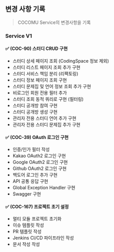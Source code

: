 ## 변경 사항 기록

> COCOMU Service의 변경사항을 기록

### Service V1

#### ✅ (COC-90) 스터디 CRUD 구현

- 스터디 상세 페이지 조회 (CodingSpace 정보 제외)
- 스터디 리스트 페이지 조회 추가 구현
- 스터디 서비스 책임 분리 (리팩토링)
- 스터디 정보 페이지 조회 구현
- 스터디 문제집 및 언어 정보 조회 추가 구현
- 비로그인 회원 전용 필터 추가
- 스터디 조회 동적 쿼리로 구현 (필터링)
- 스터디 공개방 참여 구현
- 스터디 공개방 생성 구현
- 관리자 전용 스터디 언어 추가 구현
- 관리자 전용 스터디 문제집 추가 구현

#### ✅ (COC-39) OAuth 로그인 구현

- 인증/인가 필터 작성
- Kakao OAuth2 로그인 구현
- Google OAuth2 로그인 구현
- Github OAuth2 로그인 구현
- 백도어 로그인 추가 구현
- API 공통 응답 구현
- Global Exception Handler 구현
- Swagger 구현

#### ✅ (COC-167) 프로젝트 초기 설정

- 멀티 모듈 프로젝트 초기화
- 이슈 템플릿 작성
- PR 템플릿 작성
- Jenkins CI/CD 파이프라인 작성
- 문서 작성 작성